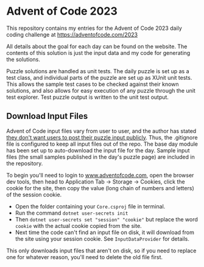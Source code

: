 # Advent of Code 2023

This repository contains my entries for the Advent of Code 2023 daily coding challenge at https://adventofcode.com/2023

All details about the goal for each day can be found on the website. The contents of this solution is just the input data and my code for generating the solutions.

Puzzle solutions are handled as unit tests. The daily puzzle is set up as a test class, and individual parts of the 
puzzle are set up as XUnit unit tests. This allows the sample test cases to be checked 
against their known solutions, and also allows for easy execution of any puzzle through the unit test explorer. Test 
puzzle output is written to the unit test output.

## Download Input Files

Advent of Code input files vary from user to user, and the author has stated [they don't want users to post their 
puzzle input publicly](https://www.reddit.com/r/adventofcode/wiki/faqs/copyright/inputs/). Thus, the .gitignore file 
is configured to keep all input files out of the repo. The base day module has been set up to auto-download the 
input file for the day. Sample input files (the small samples published in the day's puzzle page) are included in 
the repository.

To begin you'll need to login to www.adventofcode.com, open the browser dev tools,
then head to Application Tab -> Storage -> Cookies, click the cookie for the site,
then copy the value (long chain of numbers and letters) of the session cookie.

* Open the folder containing your `Core.csproj` file in terminal.
* Run the command `dotnet user-secrets init`
* Then `dotnet user-secrets set "session" "cookie"` but replace the word `cookie`
  with the actual cookie copied from the site.
* Next time the code can't find an input file on disk, it will download from the site using your session cookie. See 
  `InputDataProvider` for details.

This only downloads input files that aren't on disk, so if you need to replace
one for whatever reason, you'll need to delete the old file first.